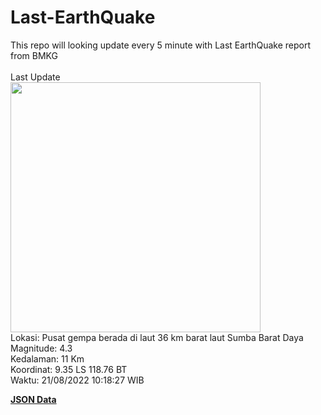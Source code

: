 # Last-EarthQuake
This repo will looking update every 5 minute with Last EarthQuake report from BMKG
<br>
<br>
Last Update
<br>
<img src="https://ews.bmkg.go.id/TEWS/data/20220821101827.mmi.jpg" width="400"/>
<br>
Lokasi: Pusat gempa berada di laut 36 km barat laut Sumba Barat Daya <br>
Magnitude: 4.3 <br>
Kedalaman: 11 Km <br>
Koordinat: 9.35 LS 118.76 BT <br>
Waktu: 21/08/2022 10:18:27 WIB <br>

<a href="./data/data.json">**JSON Data**</a>
